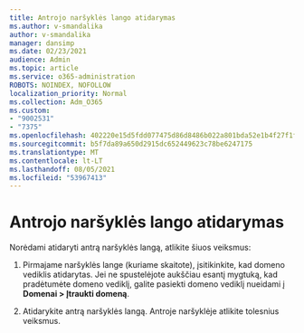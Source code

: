 ```yaml
---
title: Antrojo naršyklės lango atidarymas
ms.author: v-smandalika
author: v-smandalika
manager: dansimp
ms.date: 02/23/2021
audience: Admin
ms.topic: article
ms.service: o365-administration
ROBOTS: NOINDEX, NOFOLLOW
localization_priority: Normal
ms.collection: Adm_O365
ms.custom:
- "9002531"
- "7375"
ms.openlocfilehash: 402220e15d5fdd077475d86d8486b022a801bda52e1b4f27f1fa385f31316f39
ms.sourcegitcommit: b5f7da89a650d2915dc652449623c78be6247175
ms.translationtype: MT
ms.contentlocale: lt-LT
ms.lasthandoff: 08/05/2021
ms.locfileid: "53967413"
---
```

# <a name="open-a-second-browser-window"></a>Antrojo naršyklės lango atidarymas

Norėdami atidaryti antrą naršyklės langą, atlikite šiuos veiksmus:

1. Pirmajame naršyklės lange (kuriame skaitote), įsitikinkite, kad domeno vediklis atidarytas. Jei ne spustelėjote aukščiau esantį mygtuką, kad pradėtumėte domeno vediklį, galite pasiekti domeno vediklį nueidami į **Domenai > Įtraukti domeną**.

2. Atidarykite antrą naršyklės langą. Antroje naršyklėje atlikite tolesnius veiksmus.
